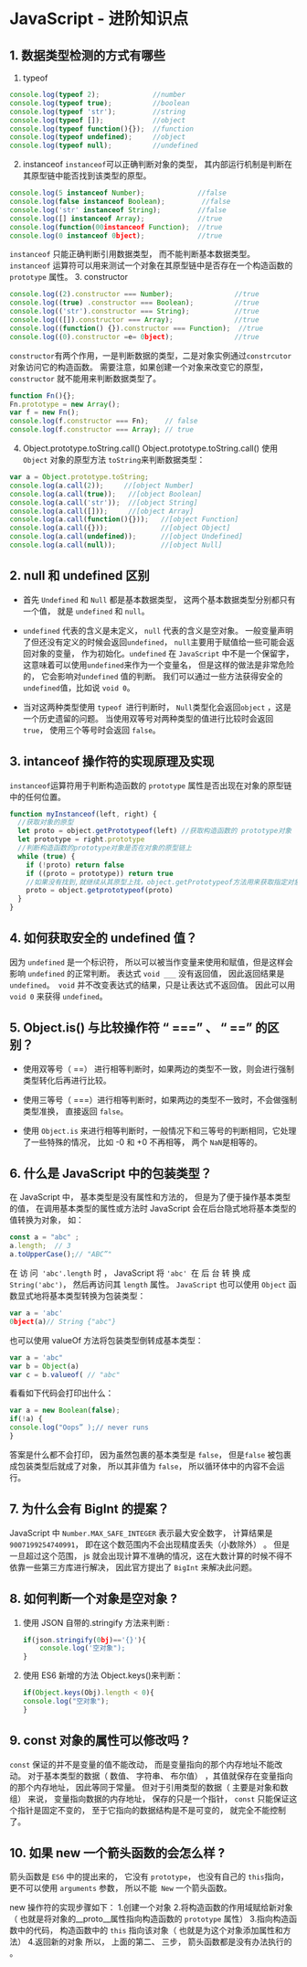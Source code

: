# JavaScript - 进阶知识点
<!-- 目录 -->
<!-- [[toc]] -->

## 1. 数据类型检测的方式有哪些
1. typeof

```js
console.log(typeof 2);             //number
console.log(typeof true);          //boolean
console.log(typeof 'str');         //string
console.log(typeof []);            //object
console.log(typeof function(){});  //function
console.log(typeof undefined);     //object
console.log(typeof null);          //undefined
```

2. instanceof
    `instanceof`可以正确判断对象的类型， 其内部运行机制是判断在其原型链中能否找到该类型的原型。
```js
console.log(5 instanceof Number);             //false
console.log(false instanceof Boolean);         //false
console.log('str' instanceof String);         //false
console.log([] instanceof Array);             //true
console.log(function(00instanceof Function);  //true
console.log(0 instanceof 0bject);             //true

```
 `instanceof` 只能正确判断引用数据类型， 而不能判断基本数据类型。 `instanceof` 运算符可以用来测试一个对象在其原型链中是否存在一个构造函数的` prototype` 属性。
 3. constructor
```javascript
console.log((2).constructor === Number);               //true
console.log((true) .constructor === Boolean);          //true
console.log(('str').constructor === String);           //true
console.log(([]).constructor === Array);               //true
console.log((function() {}).constructor === Function);  //true
console.log((0).constructor =e= 0bject);               //true
```
 `constructor`有两个作用，一是判断数据的类型，二是对象实例通过`constrcutor` 对象访问它的构造函数。 需要注意，如果创建一个对象来改变它的原型， `constructor` 就不能用来判断数据类型了。
 ```javascript
function Fn(){};
Fn.prototype = new Array();
var f = new Fn();
console.log(f.constructor === Fn);    // false
console.log(f.constructor === Array); // true
 ```
 4. Object.prototype.toString.call()
Object.prototype.toString.call() 使用 `Object` 对象的原型方法
`toString`来判断数据类型：
 ```javascript
var a = Object.prototype.toString;
console.log(a.call(2));     //[object Number]
console.log(a.call(true));   //[object Boolean]
console.log(a.call('str'));  //[object String]
console.log(a.call([]));     //[object Array]
console.log(a.call(function(){}));   //[object Function]
console.log(a.call({}));             //[object Object]
console.log(a.call(undefined));      //[object Undefined]
console.log(a.call(null));           //[object Null]
 ```

## 2. null 和 undefined 区别

- 首先 `Undefined` 和 `Null` 都是基本数据类型， 这两个基本数据类型分别都只有一个值， 就是 `undefined` 和 `null`。

- `undefined` 代表的含义是未定义， `null` 代表的含义是空对象。 一般变量声明了但还没有定义的时候会返回`undefined`， `null`主要用于赋值给一些可能会返回对象的变量， 作为初始化。`undefined` 在 `JavaScript` 中不是一个保留字， 这意味着可以使用`undefined`来作为一个变量名， 但是这样的做法是非常危险的， 它会影响对`undefined` 值的判断。 我们可以通过一些方法获得安全的`undefined`值，比如说 `void 0`。
- 当对这两种类型使用 `typeof `进行判断时， `Null`类型化会返回`object` ，这是一个历史遗留的问题。 当使用双等号对两种类型的值进行比较时会返回`true`， 使用三个等号时会返回 `false`。

## 3. intanceof 操作符的实现原理及实现
`instanceof`运算符用于判断构造函数的 `prototype` 属性是否出现在对象的原型链中的任何位置。

```javascript
function myInstanceof(left, right) {
  //获取对象的原型
  let proto = object.getPrototypeof(left) //获取构造函数的 prototype对象
  let prototype = right.prototype
  //判断构造函数的prototype对象是否在对象的原型链上
  while (true) {
    if (!proto) return false
    if ((proto = prototype)) return true
    //如果没有找到,就继续从其原型上找，object.getPrototypeof方法用来获取指定对象的原型
    proto = object.getprototypeof(proto)
  }
}
```

## 4.  如何获取安全的 undefined 值？  

因为 `undefined` 是一个标识符， 所以可以被当作变量来使用和赋值，但是这样会影响 `undefined` 的正常判断。 表达式 `void ___` 没有返回值， 因此返回结果是 `undefined`。` void` 并不改变表达式的结果，只是让表达式不返回值。 因此可以用 `void 0` 来获得 `undefined`。  

## 5. Object.is() 与比较操作符 “ ===” 、 “ ==” 的区别？  

- 使用双等号（ ==） 进行相等判断时，如果两边的类型不一致，则会进行强制类型转化后再进行比较。

- 使用三等号（ ===）进行相等判断时，如果两边的类型不一致时，不会做强制类型准换， 直接返回 `false`。

- 使用 `Object.is` 来进行相等判断时，一般情况下和三等号的判断相同，它处理了一些特殊的情况， 比如 -0 和 +0 不再相等， 两个 `NaN`是相等的。  

## 6. 什么是 JavaScript 中的包装类型？  

在 JavaScript 中， 基本类型是没有属性和方法的， 但是为了便于操作基本类型的值， 在调用基本类型的属性或方法时 JavaScript 会在后台隐式地将基本类型的值转换为对象， 如：  

```javascript
const a = "abc" ;
a.length;  // 3
a.toUpperCase();// "ABC”"
```

在 访 问` 'abc'.length` 时 ， JavaScript 将 `'abc' `在 后 台 转 换 成`String('abc')`， 然后再访问其 `length` 属性。
`JavaScript` 也可以使用 `Object` 函数显式地将基本类型转换为包装类型：  

```javascript
var a = 'abc'
0bject(a)// String {"abc"}
```

也可以使用 valueOf 方法将包装类型倒转成基本类型：  

```javascript
var a = 'abc"
var b = Object(a)
var c = b.valueof( // "abc"
```

看看如下代码会打印出什么：  

```javascript
var a = new Boolean(false);
if(!a) {
console.log("Oops” );// never runs
}
```

答案是什么都不会打印， 因为虽然包裹的基本类型是 `false`， 但是`false` 被包裹成包装类型后就成了对象， 所以其非值为 `false`， 所以循环体中的内容不会运行。  

## 7. 为什么会有 BigInt 的提案？  

JavaScript 中 `Number.MAX_SAFE_INTEGER` 表示最⼤安全数字， 计算结果是 `9007199254740991`， 即在这个数范围内不会出现精度丢失（小数除外） 。 但是⼀旦超过这个范围， js 就会出现计算不准确的情况，这在⼤数计算的时候不得不依靠⼀些第三⽅库进⾏解决， 因此官⽅提出了 `BigInt` 来解决此问题。 

## 8. 如何判断一个对象是空对象 ?

1. 使用 JSON 自带的.stringify 方法来判断  :

   ```javascript
   if(json.stringify(0bj)=='{}'){
       console.log('空对象");
   }
   ```

2. 使用 ES6 新增的方法 Object.keys()来判断：  

   ```javascript
   if(Object.keys(Obj).length < 0){
   console.log("空对象");
   }
   ```

## 9. const 对象的属性可以修改吗  ?

`const` 保证的并不是变量的值不能改动， 而是变量指向的那个内存地址不能改动。 对于基本类型的数据（ 数值、 字符串、 布尔值） ，其值就保存在变量指向的那个内存地址， 因此等同于常量。
但对于引用类型的数据（ 主要是对象和数组） 来说， 变量指向数据的内存地址， 保存的只是一个指针， `const` 只能保证这个指针是固定不变的， 至于它指向的数据结构是不是可变的， 就完全不能控制了。  

## 10. 如果 new 一个箭头函数的会怎么样 ?

箭头函数是 `ES6` 中的提出来的， 它没有 `prototype`， 也没有自己的 `this`指向， 更不可以使用 `arguments` 参数， 所以不能` New` 一个箭头函数。

new 操作符的实现步骤如下：
1.创建一个对象
2.将构造函数的作用域赋给新对象（ 也就是将对象的__proto__属性指向构造函数的 `prototype` 属性）
3.指向构造函数中的代码， 构造函数中的 `this` 指向该对象（ 也就是为这个对象添加属性和方法）
4.返回新的对象
所以， 上面的第二、 三步， 箭头函数都是没有办法执行的 。
